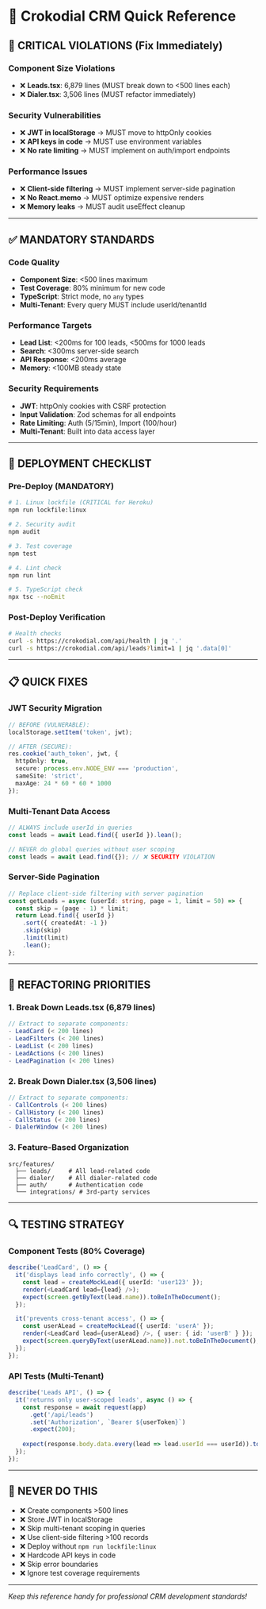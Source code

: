 # 🚀 Crokodial CRM Quick Reference

## 🚨 CRITICAL VIOLATIONS (Fix Immediately)

### Component Size Violations
- ❌ **Leads.tsx**: 6,879 lines (MUST break down to <500 lines each)
- ❌ **Dialer.tsx**: 3,506 lines (MUST refactor immediately)

### Security Vulnerabilities
- ❌ **JWT in localStorage** → MUST move to httpOnly cookies
- ❌ **API keys in code** → MUST use environment variables
- ❌ **No rate limiting** → MUST implement on auth/import endpoints

### Performance Issues
- ❌ **Client-side filtering** → MUST implement server-side pagination
- ❌ **No React.memo** → MUST optimize expensive renders
- ❌ **Memory leaks** → MUST audit useEffect cleanup

---

## ✅ MANDATORY STANDARDS

### Code Quality
- **Component Size**: <500 lines maximum
- **Test Coverage**: 80% minimum for new code
- **TypeScript**: Strict mode, no `any` types
- **Multi-Tenant**: Every query MUST include userId/tenantId

### Performance Targets
- **Lead List**: <200ms for 100 leads, <500ms for 1000 leads
- **Search**: <300ms server-side search
- **API Response**: <200ms average
- **Memory**: <100MB steady state

### Security Requirements
- **JWT**: httpOnly cookies with CSRF protection
- **Input Validation**: Zod schemas for all endpoints
- **Rate Limiting**: Auth (5/15min), Import (100/hour)
- **Multi-Tenant**: Built into data access layer

---

## 🔧 DEPLOYMENT CHECKLIST

### Pre-Deploy (MANDATORY)
```bash
# 1. Linux lockfile (CRITICAL for Heroku)
npm run lockfile:linux

# 2. Security audit
npm audit

# 3. Test coverage
npm test

# 4. Lint check
npm run lint

# 5. TypeScript check
npx tsc --noEmit
```

### Post-Deploy Verification
```bash
# Health checks
curl -s https://crokodial.com/api/health | jq '.'
curl -s https://crokodial.com/api/leads?limit=1 | jq '.data[0]'
```

---

## 📋 QUICK FIXES

### JWT Security Migration
```typescript
// BEFORE (VULNERABLE):
localStorage.setItem('token', jwt);

// AFTER (SECURE):
res.cookie('auth_token', jwt, {
  httpOnly: true,
  secure: process.env.NODE_ENV === 'production',
  sameSite: 'strict',
  maxAge: 24 * 60 * 60 * 1000
});
```

### Multi-Tenant Data Access
```typescript
// ALWAYS include userId in queries
const leads = await Lead.find({ userId }).lean();

// NEVER do global queries without user scoping
const leads = await Lead.find({}); // ❌ SECURITY VIOLATION
```

### Server-Side Pagination
```typescript
// Replace client-side filtering with server pagination
const getLeads = async (userId: string, page = 1, limit = 50) => {
  const skip = (page - 1) * limit;
  return Lead.find({ userId })
    .sort({ createdAt: -1 })
    .skip(skip)
    .limit(limit)
    .lean();
};
```

---

## 🎯 REFACTORING PRIORITIES

### 1. Break Down Leads.tsx (6,879 lines)
```typescript
// Extract to separate components:
- LeadCard (< 200 lines)
- LeadFilters (< 200 lines)  
- LeadList (< 200 lines)
- LeadActions (< 200 lines)
- LeadPagination (< 200 lines)
```

### 2. Break Down Dialer.tsx (3,506 lines)
```typescript
// Extract to separate components:
- CallControls (< 200 lines)
- CallHistory (< 200 lines)
- CallStatus (< 200 lines)
- DialerWindow (< 200 lines)
```

### 3. Feature-Based Organization
```
src/features/
  ├── leads/     # All lead-related code
  ├── dialer/    # All dialer-related code
  ├── auth/      # Authentication code
  └── integrations/ # 3rd-party services
```

---

## 🔍 TESTING STRATEGY

### Component Tests (80% Coverage)
```typescript
describe('LeadCard', () => {
  it('displays lead info correctly', () => {
    const lead = createMockLead({ userId: 'user123' });
    render(<LeadCard lead={lead} />);
    expect(screen.getByText(lead.name)).toBeInTheDocument();
  });

  it('prevents cross-tenant access', () => {
    const userALead = createMockLead({ userId: 'userA' });
    render(<LeadCard lead={userALead} />, { user: { id: 'userB' } });
    expect(screen.queryByText(userALead.name)).not.toBeInTheDocument();
  });
});
```

### API Tests (Multi-Tenant)
```typescript
describe('Leads API', () => {
  it('returns only user-scoped leads', async () => {
    const response = await request(app)
      .get('/api/leads')
      .set('Authorization', `Bearer ${userToken}`)
      .expect(200);
    
    expect(response.body.data.every(lead => lead.userId === userId)).toBe(true);
  });
});
```

---

## 🚨 NEVER DO THIS

- ❌ Create components >500 lines
- ❌ Store JWT in localStorage  
- ❌ Skip multi-tenant scoping in queries
- ❌ Use client-side filtering >100 records
- ❌ Deploy without `npm run lockfile:linux`
- ❌ Hardcode API keys in code
- ❌ Skip error boundaries
- ❌ Ignore test coverage requirements

---

*Keep this reference handy for professional CRM development standards!* 